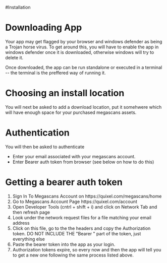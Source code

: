 #Installation

<h1>Downloading App</h1>
<p>Your app may get flagged by your browser and windows defender as being a Trojan horse virus. To get around this, you will have to enable the 
app in windows defender once it is downloaded, otherwise windows will try to delete it.
</p>

<p>Once downloaded, the app can be run standalone or executed in a terminal -- the terminal is the preffered way of running it.</p>

<h1>Choosing an install location</h1>
<p>You will next be asked to add a download location, put it somehwere which will have enough space for your purchased megascans assets.
</p>

<h1>Authentication</h1>
You will then be asked to authenticate
<ul>
  <li>Enter your email associated with your megascans account.</li>
  <li>Enter Bearer auth token from browser (see below on how to do this)</li>
</ul>

<h1>Getting a bearer auth token</h1>
<ol>
  <li> Sign In To Megascans Account on https://quixel.com/megascans/home </li>
  <li>
    Go to Megascans Account Page https://quixel.com/account</a>
  </li>
  <li>Open Developer Tools (cntrl + shift + i) and click on Network Tab and then refresh page</li>
  <li>Look under the network request files for a file matching your email address</li>
  <li>Click on this file, go to the the headers and copy the Authorization token. DO NOT INCLUDE THE "Bearer " part of the token, just everything else </li>
  <li>Paste the bearer token into the app as your login.</li>
  <li>Authorization tokens expire, so every now and then the app will tell you to get a new one following the same process listed above.</li>
</ol>

